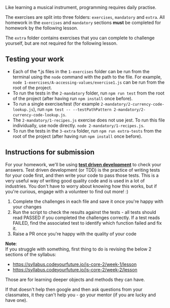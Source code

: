 Like learning a musical instrument, programming requires daily practise.

The exercises are split into three folders: `exercises`, `mandatory` and `extra`. All homework in the `exercises` and `mandatory` sections **must** be completed for homework by the following lesson.

The `extra` folder contains exercises that you can complete to challenge yourself, but are not required for the following lesson.

## Testing your work

- Each of the \*.js files in the `1-exercises` folder can be run from the terminal using the `node` command with the path to the file. For example, `node 1-exercises/A-accessing-values/exercise1.js` can be run from the root of the project.
- To run the tests in the `2-mandatory` folder, run `npm run test` from the root of the project (after having run `npm install` once before).
- To run a single exercise/test (for example `2-mandatory/2-currency-code-lookup.js`), run `npm test -- --testPathPattern 2-mandatory/2-currency-code-lookup.js`.
- The `2-mandatory/1-recipes.js` exercise does not use jest. To run this file individually, use node directly. `node 2-mandatory/1-recipes.js`.
- To run the tests in the `3-extra` folder, run `npm run extra-tests` from the root of the project (after having run `npm install` once before).

## Instructions for submission

For your homework, we'll be using [**test driven development**](https://medium.com/@adityaalifnugraha/test-driven-development-tdd-in-a-nutshell-b9e05dfe8adb) to check your answers. Test driven development (or TDD) is the practice of writing tests for your code first, and then write your code to pass those tests. This is a very useful way of writing good quality code and is used in a lot of industries. You don't have to worry about knowing how this works, but if you're curious, engage with a volunteer to find out more! :)

1. Complete the challenges in each file and save it once you're happy with your changes
2. Run the script to check the results against the tests - all tests should read PASSED if you completed the challenges correctly. If a test reads FAILED, find the associated test to identify which function failed and fix it.
3. Raise a PR once you're happy with the quality of your code

__Note__: \
If you struggle with something, first thing to do is revising the below 2 sections of the syllabus:
- https://syllabus.codeyourfuture.io/js-core-2/week-1/lesson
- https://syllabus.codeyourfuture.io/js-core-2/week-2/lesson

Those are for learning deeper objects and methods they can have.

If that doesn't help then google and then ask questions from your classmates, it they can't help you - go your mentor (if you are lucky and have one).
